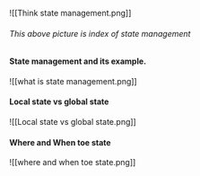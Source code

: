 ![[Think state management.png]]
###### This above picture is index of state management

#### State management and its example.
![[what is state management.png]]

#### Local state vs global state
![[Local state vs global state.png]]

#### Where and When toe state
![[where and when toe state.png]]
